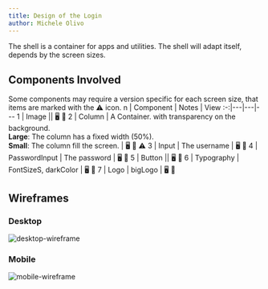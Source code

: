 ```yaml
---
title: Design of the Login
author: Michele Olivo
---
```


The shell is a container for apps and utilities. The shell will adapt itself, depends by the screen sizes.

## Components Involved

Some components may require a version specific for each screen size, that items are marked with the ⚠️ icon.
n | Component | Notes | View
:-:|---|---|---
1 | Image || 🖥️ 📱
2 | Column | A Container. with transparency on the background.<br>**Large**: The column has a fixed width (50%).<br>**Small**: The column fill the screen. | 🖥️ 📱 ⚠️
3 | Input | The username | 🖥️ 📱
4 | PasswordInput | The password | 🖥️ 📱
5 | Button || 🖥️ 📱
6 | Typography | FontSizeS, darkColor | 🖥️ 📱
7 | Logo | bigLogo | 🖥️ 📱

## Wireframes

### Desktop

![desktop-wireframe](assets/design/login/desktop.png)

### Mobile

![mobile-wireframe](assets/design/login/mobile.png)
